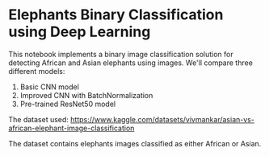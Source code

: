 # Elephants Binary Classification using Deep Learning

This notebook implements a binary image classification solution for detecting African and Asian elephants using images. We'll compare three different models:
1. Basic CNN model
2. Improved CNN with BatchNormalization
3. Pre-trained ResNet50 model


The dataset used: https://www.kaggle.com/datasets/vivmankar/asian-vs-african-elephant-image-classification

The dataset contains elephants images classified as either African or Asian.
